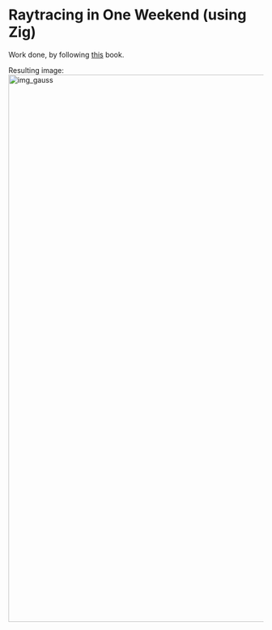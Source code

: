 # Raytracing in One Weekend (using Zig)

Work done, by following [this](https://raytracing.github.io/books/RayTracingInOneWeekend.html) book.

Resulting image:
<img width="1920" height="1080" alt="img_gauss" src="https://github.com/user-attachments/assets/a6ee4c89-e0bb-4a34-87e6-84e223c87718" />
